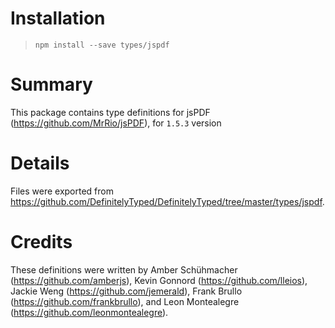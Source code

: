 # Installation

> `npm install --save types/jspdf`

# Summary

This package contains type definitions for jsPDF (https://github.com/MrRio/jsPDF), for `1.5.3` version

# Details

Files were exported from https://github.com/DefinitelyTyped/DefinitelyTyped/tree/master/types/jspdf.

# Credits

These definitions were written by Amber Schühmacher (https://github.com/amberjs), Kevin Gonnord (https://github.com/lleios), Jackie Weng (https://github.com/jemerald), Frank Brullo (https://github.com/frankbrullo), and Leon Montealegre (https://github.com/leonmontealegre).
